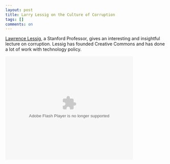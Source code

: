 ```yaml
---
layout: post
title: Larry Lessig on the Culture of Corruption
tags: []
comments: on
---
```

<p><a href="http://www.lessig.org/">Lawrence Lessig</a>, a Stanford Professor, gives an interesting and insightful lecture on corruption. Lessig has founded Creative Commons and has done a lot of work with technology policy.</p>
<p><embed style="width:400px; height:326px;" id="VideoPlayback" type="application/x-shockwave-flash" src="http://video.google.com/googleplayer.swf?docId=-2171306322262202538&amp;hl=en" flashvars=""> </embed></p>

